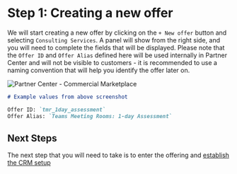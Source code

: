 # Step 1: Creating a new offer

We will start creating a new offer by clicking on the `+ New offer` button and selecting `Consulting Services`. A panel will show from the right side, and you will need to complete the fields that will be displayed. Please note that the `Offer ID` and `Offer Alias` defined here will be used internally in Partner Center and will not be visible to customers - it is recommended to use a naming convention that will help you identify the offer later on.

![Partner Center - Commercial Marketplace](./../images/publishing/step1_pc.png "Creating a new offer")

```markdown
# Example values from above screenshot

Offer ID: `tmr_1day_assessment`
Offer Alias: `Teams Meeting Rooms: 1-day Assessment`
```

## Next Steps

The next step that you will need to take is to enter the offering and [establish the CRM setup](offersetup.md)

